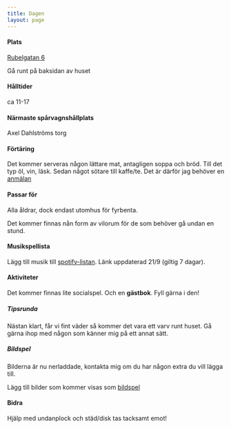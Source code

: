 ```yaml
---
title: Dagen
layout: page
---
```


#### Plats
[Rubelgatan 6](https://maps.app.goo.gl/s5QJx1dpCG939s3C8)

Gå runt på baksidan av huset

#### Hålltider
ca 11-17

#### Närmaste spårvagnshållplats
Axel Dahlströms torg

#### Förtäring
Det kommer serveras någon lättare mat, antagligen soppa och bröd. Till det typ öl, vin, läsk. Sedan något sötare till kaffe/te. Det är därför jag behöver en [anmälan](./bombornot)

#### Passar för
Alla åldrar, dock endast utomhus för fyrbenta.

Det kommer finnas nån form av vilorum för de som behöver gå undan en stund.

#### Musikspellista
Lägg till musik till [spotify-listan](https://open.spotify.com/playlist/7eB0CsMO9Bz1TZHcM7rIHd?si=d5e55acca8874b9d&pt=e9d530d75367bab41e042d3d11820020). Länk uppdaterad 21/9 (giltig 7 dagar).

#### Aktiviteter
Det kommer finnas lite socialspel. Och en **gästbok**. Fyll gärna i den!

##### Tipsrunda
Nästan klart, får vi fint väder så kommer det vara ett varv runt huset. Gå gärna ihop med någon som känner mig på ett annat sätt.

##### Bildspel
Bilderna är nu nerladdade, kontakta mig om du har någon extra du vill lägga till.

Lägg till bilder som kommer visas som [bildspel](https://drive.google.com/drive/folders/1LhAhNqqfXkUMPKcAa7sN8I2c9SEYj3vV?usp=sharing)

#### Bidra
Hjälp med undanplock och städ/disk tas tacksamt emot!


